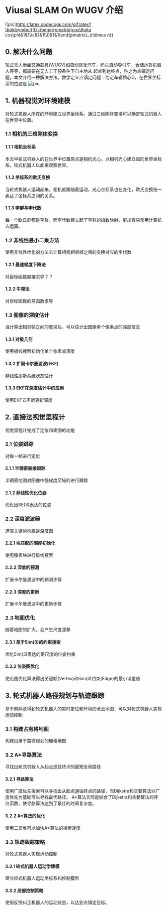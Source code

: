 # Viusal SLAM On WUGV 介绍
![pic](http://latex.codecogs.com/gif.latex?\boldsymbol{R}=\begin{pmatrix}cos\theta cos\phi&1&1\\\\c&1&1\\\\0&1&1\end{pmatrix}_{n\times n})                                     
## 0. 解决什么问题 
轮式无人地面交通载具(WUGV)如自动驾驶汽车，码头自动导引车，仓储运货机器人等等，都需要在无人工干预条件下自主地从
起点到达终点，称之为点镇定问题，本文介绍一种解决方法。数学定义点镇定问题：给定车辆质心O，在世界坐标系的位姿是
![pic](http://latex.codecogs.com/gif.latex?(x_r,y_r,\theta)),




## 1. 机器视觉对环境建模
对轮式机器人所在的环境建立世界坐标系，通过三维刚体变换可以确定轮式机器人在世界中位置。

### 1.1 相机的三维刚体变换
#### 1.1.1 相机坐标系 
本文中轮式机器人的在世界中位置原点是相机光心。以相机光心建立起的世界坐标系。轮式机器人以此来观察世界。
#### 1.1.2 坐标系的欧氏变换
当轮式机器人运动起来，相机就跟随着运动，光心坐标系也在变化，欧氏变换统一表达了坐标系之间的关系。
#### 1.1.3 李群与李代数
每一个欧氏群都是李群，而李代数建立起了李群的指数映射，更加容易使用计算机去运算。

### 1.2 非线性最小二乘方法 
使用非线性优化的方法去计算相机相邻帧之间的变换对应的李代数
#### 1.2.1 最速梯度下降法
对目标函数直接求导？？
#### 1.2.2 牛顿法 
对目标函数的导函数求导

### 1.3 图像的深度估计
当计算出相邻帧之间的变换后，可以估计出图像单个像素点的深度信息
#### 1.3.1 对极几何
使用极线搜索初始化单个像素点深度
#### 1.3.2 扩展卡尔曼滤波(EKF)
非线性高斯系统状态估计
#### 1.3.3 EKF在深度估计中的应用
使用EKF去不断更新深度

## 2. 直接法视觉里程计
视觉里程计完成了定位和建图的功能

### 2.1 位姿跟踪
对每一帧进行定位
#### 2.1.1 半稠密直接跟踪 
半稠密地图对图像中强梯度区域的进行跟踪
#### 2.1.2 非线性优化位姿
优化出SE(3)表达的位姿

### 2.2 深度滤波器 
选取关键帧构建逆深度图
#### 2.2.1 块匹配的深度初始化 
使用像素块进行极线搜索
#### 2.2.2 深度的预测
扩展卡尔曼滤波中的预测步骤
#### 2.2.3 深度的更新 
扩展卡尔曼滤波中的更新步骤

### 2.3 地图优化 
随着地图的扩大，会产生尺度漂移
#### 2.3.1 基于Sim(3)的约束搜索
优化Sim(3)表达的带尺度的位姿约束
#### 2.3.2 位姿图优化 
使用图优化算法得出关键帧(Vertex)和Sim(3)约束(Edge)的最小误差值

## 3. 轮式机器人路径规划与轨迹跟踪
基于前两章得到轮式机器人的实时定位和环境的点云地图，可以对轮式机器人实现运动控制
### 3.1 构建占有格地图
构建出用于路径规划的栅格地图

### 3.2 A*寻路算法 
寻找出轮式机器人从起点通往终点的最短全局路径

#### 3.2.1 寻路算法 
使用广度优先搜索可以寻找出从起点通往终点的路径，而Dijkstra和贪婪算法以广度优先为基础可以寻找最优路径。
A*算法实际是综合了Dijkstra和贪婪算法的评价函数，使寻路算法达到了最佳的时间复杂度。

#### 3.2.2 A*算法的优化
使用二叉堆可以加快A*算法的搜索速度

### 3.3 轨迹跟踪策略 
对轮式机器人实现运动控制
#### 3.3.1 轮式机器人运动学建模 
建立轮式机器人运动坐标系和控制模型
#### 3.3.2 局部控制策略 
使用反馈纠正机器人的运动状态，以达到点镇定目标。
